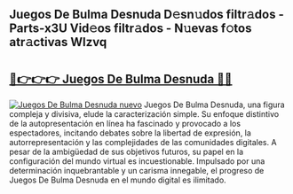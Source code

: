 ## Juegos De Bulma Desnuda D𝚎sn𝚞dos filtr𝚊dos - Parts-x3U Vid𝚎os filtr𝚊dos - N𝚞evas f𝚘tos atr𝚊ctivas WIzvq

# <h2><a href="http://mb64dka.tromn.icu/?c=Juegos+De+Bulma+Desnuda">🔗👉👉👉 Juegos De Bulma Desnuda 🔗🔗</a></h2>

[![Juegos De Bulma Desnuda nuevo](https://i.imgur.com/pEAQMta.gif)](http://mb64dka.tromn.icu/?c=Juegos+De+Bulma+Desnuda)
Juegos De Bulma Desnuda, una figura compleja y divisiva, elude la caracterización simple. Su enfoque distintivo de la autopresentación en línea ha fascinado y provocado a los espectadores, incitando debates sobre la libertad de expresión, la autorrepresentación y las complejidades de las comunidades digitales. A pesar de la ambigüedad de sus objetivos futuros, su papel en la configuración del mundo virtual es incuestionable. Impulsado por una determinación inquebrantable y un carisma innegable, el progreso de Juegos De Bulma Desnuda en el mundo digital es ilimitado.
